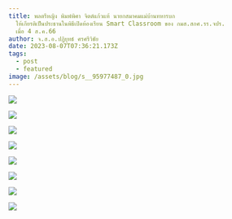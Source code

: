 ```yaml
---
title: พลตรีหญิง พิมพ์พิศา จิตต์แก้วแท้ นายกสมาคมแม่บ้านทหารบก
  ให้เกียรติเป็นประธานในพิธีเปิดห้องเรียน Smart Classroom ของ กมส.สกศ.รร.จปร.
  เมื่อ 4 ส.ค.66
author: จ.ส.อ.ปฏิยุทธ์ ศรศรีวิชัย
date: 2023-08-07T07:36:21.173Z
tags:
  - post
  - featured
image: /assets/blog/s__95977487_0.jpg
---
```



![](/assets/blog/s__95977493_0.jpg)

![](/assets/blog/s__95977497.jpg)

![](/assets/blog/s__95977496_0.jpg)

![](/assets/blog/s__95977492_0.jpg)

![](/assets/blog/s__95977490_0.jpg)

![](/assets/blog/s__95977500_0.jpg)

![](/assets/blog/s__95977501_0.jpg)

![](/assets/blog/s__95977489_0.jpg)